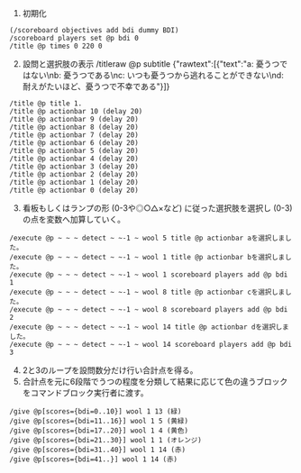 1. 初期化
```
(/scoreboard objectives add bdi dummy BDI)
/scoreboard players set @p bdi 0
/title @p times 0 220 0
```
2. 設問と選択肢の表示
/titleraw @p subtitle {"rawtext":[{"text":"a: 憂うつではない\nb: 憂うつである\nc: いつも憂うつから逃れることができない\nd: 耐えがたいほど、憂うつで不幸である"}]}
```
/title @p title 1.
/title @p actionbar 10 (delay 20)
/title @p actionbar 9 (delay 20)
/title @p actionbar 8 (delay 20)
/title @p actionbar 7 (delay 20)
/title @p actionbar 6 (delay 20)
/title @p actionbar 5 (delay 20)
/title @p actionbar 4 (delay 20)
/title @p actionbar 3 (delay 20)
/title @p actionbar 2 (delay 20)
/title @p actionbar 1 (delay 20)
/title @p actionbar 0 (delay 20)
```
3. 看板もしくはランプの形 (0-3や◎○△×など) に従った選択肢を選択し (0-3) の点を変数へ加算していく。 
```
/execute @p ~ ~ ~ detect ~ ~-1 ~ wool 5 title @p actionbar aを選択しました。
/execute @p ~ ~ ~ detect ~ ~-1 ~ wool 1 title @p actionbar bを選択しました。
/execute @p ~ ~ ~ detect ~ ~-1 ~ wool 1 scoreboard players add @p bdi 1
/execute @p ~ ~ ~ detect ~ ~-1 ~ wool 8 title @p actionbar cを選択しました。
/execute @p ~ ~ ~ detect ~ ~-1 ~ wool 8 scoreboard players add @p bdi 2
/execute @p ~ ~ ~ detect ~ ~-1 ~ wool 14 title @p actionbar dを選択しました。
/execute @p ~ ~ ~ detect ~ ~-1 ~ wool 14 scoreboard players add @p bdi 3
```
4. 2と3のループを設問数分だけ行い合計点を得る。
5. 合計点を元に6段階でうつの程度を分類して結果に応じて色の違うブロックをコマンドブロック実行者に渡す。
```
/give @p[scores={bdi=0..10}] wool 1 13 (緑)
/give @p[scores={bdi=11..16}] wool 1 5 (黄緑)
/give @p[scores={bdi=17..20}] wool 1 4 (黄色)
/give @p[scores={bdi=21..30}] wool 1 1 (オレンジ)
/give @p[scores={bdi=31..40}] wool 1 14 (赤)
/give @p[scores={bdi=41..}] wool 1 14 (赤)
```